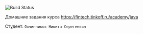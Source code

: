 ![Build Status](https://github.com/LARCH1K/Tinkoff/actions/workflows/build.yml/badge.svg)

Домашние задания курса https://fintech.tinkoff.ru/academy/java

Студент: `Овчинников Никита Серегеевич`
